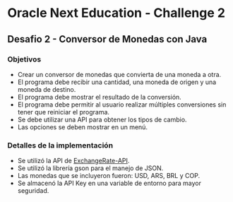 # Oracle Next Education - Challenge 2
## Desafio 2 - Conversor de Monedas con Java
### Objetivos
- Crear un conversor de monedas que convierta de una moneda a otra.
- El programa debe recibir una cantidad, una moneda de origen y una moneda de destino.
- El programa debe mostrar el resultado de la conversión.
- El programa debe permitir al usuario realizar múltiples conversiones sin tener que reiniciar el programa.
- Se debe utilizar una API para obtener los tipos de cambio.
- Las opciones se deben mostrar en un menú.  
### Detalles de la implementación
- Se utilizó la API de [ExchangeRate-API](https://www.exchangerate-api.com/).
- Se utilizó la librería gson para el manejo de JSON.
- Las monedas que se incluyeron fueron: USD, ARS, BRL y COP.
- Se almacenó la API Key en una variable de entorno para mayor seguridad.

